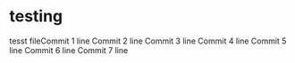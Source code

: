 # testing
tesst fileCommit 1 line
Commit 2 line
Commit 3 line
Commit 4 line
Commit 5 line
Commit 6 line
Commit 7 line
